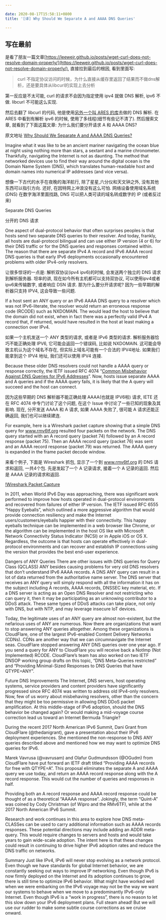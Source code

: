 ```yaml
---

date: 2020-08-17T15:58:11+0800
title: '[译] Why Should We Separate A and AAAA DNS Queries'

---
```


## 写在最前

是看了朋友一篇文章[https://leeweir.github.io/posts/wget-curl-does-not-resolve-domain-properly/](https://leeweir.github.io/posts/wget-curl-does-not-resolve-domain-properly/), 直接拉到最后的根因, 看到里面写:

> curl 不指定协议访问的时候，为什么直接从缓存里返回了结果而不做dns解析，还是要具体从libcurl的实现上去分析

第一反应是不太可能, curl 的请求不会因为指定使用 ipv4 就做 DNS 解析,  ipv6 不做. libcurl 不可能这么实现.

然后去翻了 libcurl 的代码, 他是使用[另外一个叫 ARES 的库](https://github.com/c-ares/c-ares)去做的 DNS 解析. 在 ARES 中看到有解析 ipv6 的时候, 使用了多线程(细节有些记不清了). 然后搜索文章, 就看到了下面这篇文章: 为什么我们要分开请求 A 和 AAAA DNS?

原文地址 [Why Should We Separate A and AAAA DNS Queries?](https://blogs.infoblox.com/ipv6-coe/why-should-we-separate-a-and-aaaa-dns-queries/)

Imagine what it was like to be an ancient mariner navigating the ocean blue at night using nothing more than stars, a sextant and a marine chronometer.  Thankfully, navigating the Internet is not as daunting.  The method that networked devices use to find their way around the digital ocean is the Domain Name System (DNS), which translates human-readable host and domain names into numerical IP addresses (and vice versa).

想像一下古代的水手在夜晚的海洋航行, 除了星星,六分仪和天文钟之外, 没有其他东西可以指引方向. 还好, 在因特网上冲浪没有这么可怕. 网络设备使用域名系统(DNS) 在数字海洋里面找路, DNS 可以把人类可读的域名转成数字的 IP (或者反过来)

Separate DNS Queries

分开的 DNS 请求

One aspect of dual-protocol behavior that often surprises peoples is that hosts send two separate DNS queries to their resolver.  And today, frankly, all hosts are dual-protocol bilingual and can use either IP version (4 or 6) for their DNS traffic or for the DNS queries and responses contained within.  The reason that there are separate IPv4 A record and IPv6 AAAA record DNS queries is that early IPv6 deployments occasionally encountered problems with older IPv4-only resolvers.

让很多惊讶的一点是: 解析双协议(ipv4 ipv6)的时候, 会发送两个独立的 DNS 请求到解析服务器. 坦率的讲, 现在如今所有主机都可以支持双协议, 可以使用ipv4或者ipv6来传输数字, 或者响应 DSN 请求. 那为什么要分开请求呢? 因为一些早期的解析器只支持 IPV4, 这会导致一些问题.


If a host sent an ANY query or an IPv6 AAAA DNS query to a resolver which was not IPv6-literate, the resolver would return an erroneous response code (RCODE) such as NXDOMAIN.  The would lead the host to believe that the domain did not exist, when in fact there was a perfectly valid IPv4 A record that, if returned, would have resulted in the host at least making a connection over IPv4.

如果一个主机发送一个 ANY 类型的请求, 或者是 IPv6 类型的请求. 解析服务器恰巧不能正确处理 IPV6, 它可能会返回一个错误码, 比如说 NXDOMAIN. 这可能会导致主机认为这个域名不存在, 但实际上域名可能有一个合法的 IPV4地址. 如果我们能拿到这个 IPV4 地址, 我们还可以使用 IPV4 连接.

Because these older DNS resolvers could not handle a AAAA query or response correctly, the IETF issued RFC 4074 “[Common Misbehavior Against DNS Queries for IPv6 Addresses](https://tools.ietf.org/html/rfc4074)”.  Now, hosts issue separate AAAA and A queries and if the AAAA query fails, it is likely that the A query will succeed and the host can connect.

因为这些早期的 DNS 解析器不能正确处理 AAAA(也就是 IPV6啦) 请求, IETE 还在 RFC 4074 中专门讨论了这个问题, 在这个 Issue 中讨论了一些已知的现象及其影响.  现在, 分开发送 AAAA 和 A 请求, 如果 AAAA 失败了, 很可能 A 请求还能正确返回, 我们也可以继续建连.

For example, here is a Wireshark packet capture showing that a simple DNS query for www.rmv6tf.org resulted four packets on the network.  The DNS query started with an A record query (packet 74) followed by an A record response (packet 75).  Then an AAAA record query (packet 76) was sent and an AAAA record response (packet 79) was returned.  The AAAA query is expanded in the frame packet decode window.

来看个例子, 下面是 Wireshark 抓包, 显示了一个到 www.rmv6tf.org 的 DNS 请求和返回, 一共4个包. 先是发起了一个 A 记录请求, 接着一个 A 记录的返回. 然后是 AAAA 记录的请求和返回.

[!Wireshark Packet Capture](https://blogs.infoblox.com/wp-content/uploads/wireshark-packet-capture.jpg)

In 2011, when World IPv6 Day was approaching, there was significant work performed to improve how hosts operated in dual-protocol environments and recovered from failures of either IP version.  The IETF issued RFC 6555 “Happy Eyeballs”, which outlined a more aggressive algorithm that would provide connection resiliency and make the Internet users/customers/eyeballs happier with their connectivity.  This happy eyeballs technique can be implemented in a  web browser like Chrome, or the algorithm can be implemented in the host OS like with Microsoft Network Connectivity Status Indicator (NCSI) or in Apple iOS or OS X.  Regardless, the outcome is that hosts can operate effectively in dual-protocol environments and can recover and establish IP connections using the version that provides the best end-user experience.

Dangers of ANY Queries
There are other issues with DNS queries for Query Class (QCLASS) ANY besides causing problems for very old DNS resolvers that don’t understand IPv6 AAAA records.  A DNS ANY query can result in a lot of data returned from the authoritative name server.  The DNS server that receives an ANY query will simply respond with all the information it has on the subject including A records, AAAA records, DNSSEC key material, etc.  If a DNS server is acting as an Open DNS Resolver and not restricting who can query it, then it may be participating as an unknowing contributor to a DDoS attack.  These same types of DDoS attacks can take place, not only with DNS, but with NTP, and may leverage insecure IoT devices.

Today, the legitimate uses of an ANY query are almost non-existent, but the nefarious uses of ANY are numerous.  Now there are organizations that want to stop answering ANY queries altogether.  Among these organizations is CloudFlare, one of the largest IPv6-enabled Content Delivery Networks (CDNs).  CDNs are another way that we can circumnavigate the Internet seas.  CloudFlare stopped answering ANY DNS queries over one year ago.  If you send a query for ANY to CloudFlare you will receive back a NotImp (Not Implemented) RCODE.  CloudFlare’s team has also worked on two IETF DNSOP working group drafts on this topic, “DNS Meta-Queries restricted” and “Providing Minimal-Sized Responses to DNS Queries that have QTYPE=ANY”.

Future DNS Improvements
The Internet, DNS servers, host operating systems, service providers and content providers have significantly progressed since RFC 4074 was written to address old IPv4-only resolvers.  Now, few of us worry about misbehaving resolvers, other than the concern that they might be too permissive in allowing DNS DDoS packet amplification.  At this middle-stage of IPv6 adoption, should the DNS behavior be changed again?  Or would making a mid-voyage course correction lead us toward an Internet Bermuda Triangle?

During the recent 2017 North American IPv6 Summit, Dani Grant from CloudFlare (@thedanigrant), gave a presentation about their IPv6 deployment experiences.  She mentioned the non-response to DNS ANY queries described above and mentioned how we may want to optimize DNS queries for IPv6.

Marek Vavrusa (@vavrusam) and Olafur Gudmundsson (@OGudm) from CloudFlare have put forward an IETF draft titled “Providing AAAA records for free with QTYPE=A”.  This proposal eliminates the separate A and AAAA query we use today, and return an AAAA record response along with the A record response.  This would cut the number of queries and responses in half.

Providing both an A record response and AAAA record response could be thought of as a theoretical “AAAAA response”.  Jokingly, the term “Quint-A” was coined by Cody Christman (of Wipro and the RMv6TF), while at the 2017 North American IPv6 Summit.

Research and work continues in this area to explore how DNS meta-CLASSes can be used to carry additional information such as AAAA records responses.  These potential directions may include adding an ADDR meta-query.  This would require changes to servers and hosts and would take years to gain wide-scale adoption.  The intent here is that these changes could  result in continuing to drive higher IPv6 adoption rates and reduce the DNS traffic on networks.

Summary
Just like IPv4, IPv6 will never stop evolving as a network protocol.  Even though we have standards for global Internet behavior, we are constantly seeking out ways to improve IP networking.  Even though IPv6 is now firmly deployed on the Internet and its adoption continues to grow, there is still time to optimize IPv6 behavior.  What might have worked well when we were embarking on the IPv6 voyage may not be the way we want our systems to behave when we move to a predominantly IPv6-only Internet.  Even though IPv6 is a “work in progress”, there is no reason to let this slow down your IPv6 deployment plans.  Full steam ahead! But we will use our rudder to make some subtle course corrections as we cruise onward.
